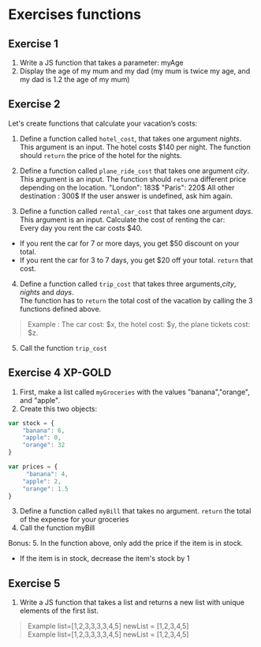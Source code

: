<!---Taggs=["functions"]--->

# Exercises functions

## Exercise 1
1. Write a JS function that takes a parameter: myAge
2. Display the age of my mum and my dad (my mum is twice my age, and my dad is 1.2 the age of my mum)

 
## Exercise 2
Let's create functions that calculate your vacation’s costs: 

1. Define a function called `hotel_cost`, that takes one argument *nights*. This argument is an input. 
The hotel costs $140 per night.  The function should `return` the price of the hotel for the nights. 

2. Define a function called `plane_ride_cost` that takes one argument *city*. This argument is an input. 
The function should `return`a different price depending on the location. 
    "London": 183$ 
    "Paris": 220$ 
    All other destination : 300$ 
If the user answer is undefined, ask him again.

3. Define a function called `rental_car_cost` that takes one argument *days*. This argument is an input. 
Calculate the cost of renting the car:  
Every day you rent the car costs $40.

* If you rent the car for 7 or more days, you get $50 discount on your total. 
* If you rent the car for 3 to 7 days, you get $20 off your total. 
`return` that cost. 

4. Define a function called `trip_cost` that takes three arguments,*city*, *nights* and *days*.  
The function has to `return` the total cost of the vacation by calling the 3 functions defined above. 
 
> Example : The car cost: $x, the hotel cost: $y, the plane tickets cost: $z. 
 
5. Call the function `trip_cost` 

## Exercise 4 XP-GOLD
1. First, make a list called `myGroceries` with the values "banana","orange", and "apple". 
2. Create this two objects: 

```javascript
var stock = { 
    "banana": 6, 
    "apple": 0, 
    "orange": 32 
}  

var prices = {    
     "banana": 4, 
    "apple": 2, 
    "orange": 1.5 
} 
```

3. Define a function called `myBill` that takes no argument. `return` the total of the expense for your groceries  
4. Call the function myBill 

Bonus: 
5. In the function above, only add the price if the item is in stock. 
* If the item is in stock, decrease the item's stock by 1

 
## Exercise 5
1. Write a JS function that takes a list and returns a new list with unique elements of the first list.  
> Example list=[1,2,3,3,3,3,4,5] newList = [1,2,3,4,5]  
> Example list=[1,2,3,3,3,3,4,5] newList = [1,2,3,4,5]  
